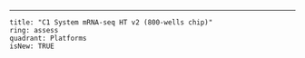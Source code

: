 ---

    title: "C1 System mRNA-seq HT v2 (800-wells chip)"
    ring: assess
    quadrant: Platforms
    isNew: TRUE
